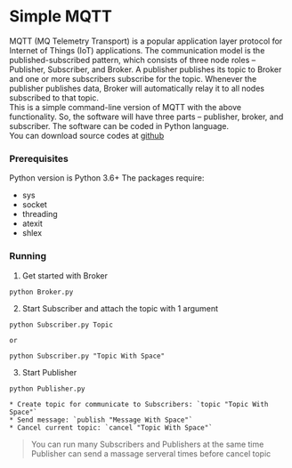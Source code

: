 # Simple MQTT
MQTT (MQ Telemetry Transport) is a popular application layer protocol for Internet of Things (IoT) applications. The communication model is the published-subscribed pattern, which consists of three node roles – Publisher, Subscriber, and Broker. A publisher publishes its topic to Broker and one or more subscribers subscribe for the topic. Whenever the publisher publishes data, Broker will automatically relay it to all nodes subscribed to that topic. <br />
This is a simple command-line version of MQTT with the above functionality. So, the software will have three parts – publisher, broker, and subscriber. The software can be coded in Python language. <br />
You can download source codes at [github](https://github.com/p-siriphanthong/simple_mqtt)
### Prerequisites
Python version is Python 3.6+
The packages require:
* sys
* socket
* threading
* atexit
* shlex
### Running
1. Get started with Broker
```
python Broker.py
```
2. Start Subscriber and attach the topic with 1 argument
```
python Subscriber.py Topic
```
	or
```
python Subscriber.py "Topic With Space"
```
3. Start Publisher
```
python Publisher.py
```
	* Create topic for communicate to Subscribers: `topic "Topic With Space"`
	* Send message: `publish "Message With Space"`
	* Cancel current topic: `cancel "Topic With Space"`
> You can run many Subscribers and Publishers at the same time
> Publisher can send a massage serveral times before cancel topic